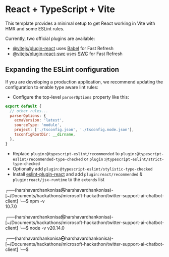 # React + TypeScript + Vite

This template provides a minimal setup to get React working in Vite with HMR and some ESLint rules.

Currently, two official plugins are available:

- [@vitejs/plugin-react](https://github.com/vitejs/vite-plugin-react/blob/main/packages/plugin-react/README.md) uses [Babel](https://babeljs.io/) for Fast Refresh
- [@vitejs/plugin-react-swc](https://github.com/vitejs/vite-plugin-react-swc) uses [SWC](https://swc.rs/) for Fast Refresh

## Expanding the ESLint configuration

If you are developing a production application, we recommend updating the configuration to enable type aware lint rules:

- Configure the top-level `parserOptions` property like this:

```js
export default {
  // other rules...
  parserOptions: {
    ecmaVersion: 'latest',
    sourceType: 'module',
    project: ['./tsconfig.json', './tsconfig.node.json'],
    tsconfigRootDir: __dirname,
  },
}
```

- Replace `plugin:@typescript-eslint/recommended` to `plugin:@typescript-eslint/recommended-type-checked` or `plugin:@typescript-eslint/strict-type-checked`
- Optionally add `plugin:@typescript-eslint/stylistic-type-checked`
- Install [eslint-plugin-react](https://github.com/jsx-eslint/eslint-plugin-react) and add `plugin:react/recommended` & `plugin:react/jsx-runtime` to the `extends` list

                                                                                                                                                                                                     
┌──(harshavardhankonisa㉿harshavardhankonisa)-[~/Documents/hackathons/microsoft-hackathon/twitter-support-ai-chatbot-client]
└─$ npm -v                   
10.7.0
                                                                                                                                                                                                     
┌──(harshavardhankonisa㉿harshavardhankonisa)-[~/Documents/hackathons/microsoft-hackathon/twitter-support-ai-chatbot-client]
└─$ node -v
v20.14.0
                                                                                                                                                                                                     
┌──(harshavardhankonisa㉿harshavardhankonisa)-[~/Documents/hackathons/microsoft-hackathon/twitter-support-ai-chatbot-client]
└─$ 